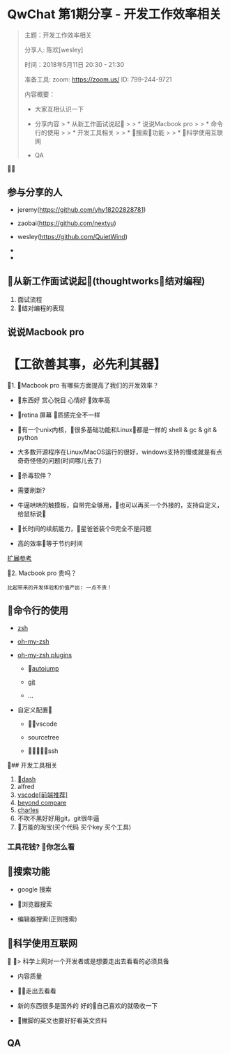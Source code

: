 # QwChat 第1期分享 - 开发工作效率相关

>
> 主题：开发工作效率相关
>
> 分享人: 陈欢[wesley]
> 
> 时间：2018年5月11日 20:30 - 21:30
> 
> 准备工具:  zoom: https://zoom.us/  ID: 799-244-9721
> 
> 内容概要：
> 
> * 大家互相认识一下
>
> * 分享内容
    > * 从新工作面试说起
    >
    > * 说说Macbook pro
    >
    > * 命令行的使用
    >
    > * 开发工具相关
    >
    > * 搜索功能
    >
    > * 科学使用互联网
> * QA
>
>

## 参与分享的人

* jeremy(https://github.com/yhy18202828781)

* zaobai(https://github.com/nextyu)

* wesley(https://github.com/QuietWind)

* 

*

## 从新工作面试说起(thoughtworks结对编程)

1. 面试流程
2. 结对编程的表现


## 说说Macbook pro

# 【工欲善其事，必先利其器】

1. Macbook pro 有哪些方面提高了我们的开发效率？

* 东西好 赏心悦目 心情好 效率高

* retina 屏幕 质感完全不一样

* 有一个unix内核，很多基础功能和Linux都是一样的 shell & gc & git & python

* 大多数开源程序在Linux/MacOS运行的很好，windows支持的慢或就是有点奇奇怪怪的问题(时间哪儿去了)

* 杀毒软件？

* 需要刷新?

* 牛逼哄哄的触摸板，自带完全够用，也可以再买一个外接的，支持自定义，给鼠标说👋

* 长时间的续航能力，星爸爸装个B完全不是问题

* 高的效率等于节约时间

[扩展参考](https://zhuanlan.zhihu.com/mactalk)

2. Macbook pro 贵吗？

    比起带来的开发体验和价值产出: 一点不贵！

## 命令行的使用

* [zsh](http://www.zsh.org/)

* [oh-my-zsh](https://github.com/robbyrussell/oh-my-zsh)

* [oh-my-zsh plugins](https://github.com/robbyrussell/oh-my-zsh/wiki/Plugins)

    * [autojump](https://github.com/wting/autojump)

    * [git](https://github.com/robbyrussell/oh-my-zsh/wiki/Plugins#git)

    * ...

* 自定义配置

    * vscode

    * sourcetree

    * ssh



## 开发工具相关

1. [dash](https://kapeli.com/dash)
1. alfred
1. [vscode[前端推荐]](https://code.visualstudio.com/updates/v1_23#_npm-script-running)
1. [beyond compare](https://www.scootersoftware.com/)
1. [charles](https://www.charlesproxy.com/)
1. 不吹不黑好好用git，git很牛逼
1. 万能的淘宝(买个代码 买个key 买个工具)


### 工具花钱? 你怎么看

## 搜索功能

* google 搜索

* 浏览器搜索

* 编辑器搜索(正则搜索)



## 科学使用互联网

> 科学上网对一个开发者或是想要走出去看看的必须具备

* 内容质量

* 走出去看看

* 新的东西很多是国外的 好的自己喜欢的就吸收一下

* 撇脚的英文也要好好看英文资料



## QA